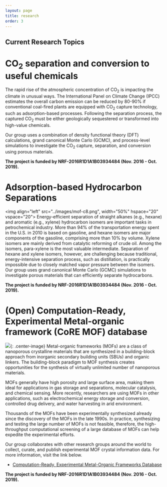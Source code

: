 ```yaml
---
layout: page
title: research
order: 3
---
```

## Current Research Topics
# CO<sub>2</sub> separation and conversion to useful chemicals
The rapid rise of the atmospheric concentration of CO<sub>2</sub> is impacting the climate in unusual ways. The International Panel on Climate Change (IPCC) estimates the overall carbon emission can be reduced by 80-90% if conventional coal-fired plants are equipped with CO<sub>2</sub> capture technology, such as adsorption-based processes. Following the separation process, the captured CO<sub>2</sub> must be either geologically sequestered or transformed into high-value chemicals.

Our group uses a combination of density functional theory (DFT) calculations, grand canonical Monte Carlo (GCMC), and process-level simulations to investigate the CO<sub>2</sub> capture, separation, and conversion using porous materials.

<b>The project is funded by NRF-2016R1D1A1B03934484 (Nov. 2016 - Oct. 2019).</b>
<br>

# Adsorption-based Hydrocarbon Separations
<img align="left" src="../images/mof-c8.png", width="50%" hspace="20" vspace="20">
Energy-efficient separation of straight alkanes (e.g., hexane) and aromatic (e.g., xylene) hydrocarbon isomers are important tasks in petrochemical industry. More than 94% of the transportation energy spent in the U.S. in 2010 is based on gasoline, and hexane isomers are major components of the gasoline, comprising more than 10% by volume. Xylene isomers are mainly derived from catalytic reforming of crude oil. Among the isomers, para-xylene is the most valuable intermediate. Separation of hexane and xylene isomers, however, are challenging because traditional, energy-intensive separation process, such as distillation, is practically impossible due to closely matched vapor pressure between the isomers. Our group uses grand canonical Monte Carlo (GCMC) simulations to investigate porous materials that can efficiently separate hydrocarbons.

<b>The project is funded by NRF-2016R1D1A1B03934484 (Nov. 2016 - Oct. 2019).</b>

# (Open) Computation-Ready, Experimental Metal-organic framework (CoRE MOF) database
![](/images/core-mof-v1.png){: .center-image}
Metal-organic frameworks (MOFs) are a class of nanoporous crystalline materials that are synthesized in a building-block approach from inorganic secondary building units (SBUs) and organic linkers. The building-block paradigm to MOF synthesis creates opportunities for the synthesis of virtually unlimited number of nanoporous materials.

MOFs generally have high porosity and large surface area, making them ideal for applications in gas storage and separations, molecular catalysis, and chemical sensing. More recently, researchers are using MOFs in other applications, such as electrochemical energy storage and conversion, controlled drug delivery, and water harvesting in arid environment.

Thousands of the MOFs have been experimentally synthesized already since the discovery of the MOFs in the late 1990s. In practice, synthesizing and testing the large number of MOFs is not feasible, therefore, the high-throughput computational screening of a large database of MOFs can help expedite the experimental efforts.

Our group collaborates with other research groups around the world to collect, curate, and publish experimental MOF crystal information data. For more information, visit the link below.

- <a href="http://gregchung.github.io/CoRE-MOFs/">Computation-Ready, Experimental Metal-Organic Frameworks Database</a>

<b>The project is funded by NRF-2016R1D1A1B03934484 (Nov. 2016 - Oct. 2019).</b>
